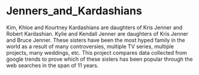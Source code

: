 # Jenners_and_Kardashians
Kim, Khloe and Kourtney Kardashians are daughters of Kris Jenner and Robert Kardashian. Kylie and Kendall Jenner are daughters of Kris Jenner and Bruce Jenner. These sisters have been the most hyped family in the world as a result of many controversies, multiple TV series, multiple projects, many weddings, etc. This project compares data collected from google trends to prove which of these sisters has been popular through the web searches in the span of 11 years.
